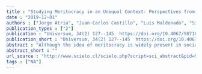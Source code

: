 ```yaml
---
title : "Studying Meritocracy in an Unequal Context: Perspectives from Chilean Scholars"
date : "2019-12-01"
authors : ["Jorge Atria", "Juan-Carlos Castillo", "Luis Maldonado", "Simon Ramirez", "Jorge Atria", "Juan Carlos Castillo", "Luis Maldonado", "Simon Ramirez"]
publication_types : ["2"]
publication : "Universum, 34(2) 127--145  https://doi.org/10.4067/S0718-23762019000200127"
publication_short : "Universum, 34(2) 127--145  https://doi.org/10.4067/S0718-23762019000200127"
abstract : "Although the idea of meritocracy is widely present in social research, few studies analyze and discuss this concept. This research note shows the results from a first stage of a wider research project on meritocracy and distributive preferences in Chile, which is based on 9 interviews with social science scholars whose research is related to these issues. Findings show that researchers refer to merit and meritocracy not only departing from different definitions but also giving them contentious social relevance. Furthermore, effort takes precedence over talent, a more developed dimension in international research. The results are discussed taking the Chilean socio-cultural context into account, characterized by rapid neoliberal modernization as well as high economic inequality."
abstract_short : ""
url_source : "http://www.scielo.cl/scielo.php?script=sci_abstract&pid=S0718-23762019000200127&lng=es&nrm=iso&tlng=es"
tags : ["NA"]
---
```

